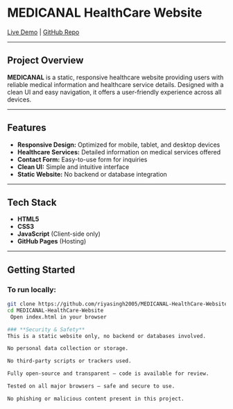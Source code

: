 # **MEDICANAL HealthCare Website**

[Live Demo](https://riyasingh2005.github.io/MEDICANAL-HealthCare-Website/) | [GitHub Repo](https://github.com/riyasingh2005/MEDICANAL-HealthCare-Website)

---

## **Project Overview**

**MEDICANAL** is a static, responsive healthcare website providing users with reliable medical information and healthcare service details. Designed with a clean UI and easy navigation, it offers a user-friendly experience across all devices.

---

## **Features**

- **Responsive Design:** Optimized for mobile, tablet, and desktop devices  
- **Healthcare Services:** Detailed information on medical services offered  
- **Contact Form:** Easy-to-use form for inquiries  
- **Clean UI:** Simple and intuitive interface  
- **Static Website:** No backend or database integration

---

## **Tech Stack**

- **HTML5**  
- **CSS3**  
- **JavaScript** (Client-side only)  
- **GitHub Pages** (Hosting)

---

## **Getting Started**

### To run locally:

```bash
git clone https://github.com/riyasingh2005/MEDICANAL-HealthCare-Website.git
cd MEDICANAL-HealthCare-Website
 Open index.html in your browser 

### **Security & Safety**
This is a static website only, no backend or databases involved.

No personal data collection or storage.

No third-party scripts or trackers used.

Fully open-source and transparent — code is available for review.

Tested on all major browsers — safe and secure to use.

No phishing or malicious content present in this project.
